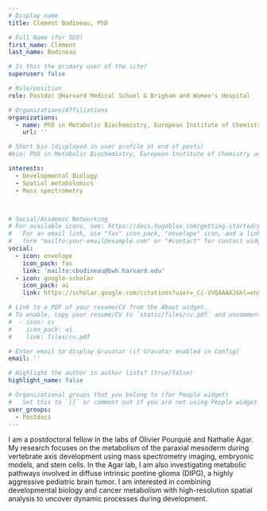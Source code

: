```yaml
---
# Display name
title: Clément Bodineau, PhD

# Full Name (for SEO)
first_name: Clément
last_name: Bodineau

# Is this the primary user of the site?
superuser: false

# Role/position
role: Postdoc @Harvard Medical School & Brigham and Women's Hospital

# Organizations/Affiliations
organizations:
  - name: PhD in Metabolic Biochemistry, European Institute of Chemistry and Biology, University of Bordeaux, France. Under the supervision of Dr Raul V Duran
    url: ''

# Short bio (displayed in user profile at end of posts)
#bio: PhD in Metabolic Biochemistry, European Institute of Chemistry and Biology, University of Bordeaux, France. Under the supervision of Dr Raul V Duran

interests:
  - Developmental Biology
  - Spatial metabolomics
  - Mass spectrometry



# Social/Academic Networking
# For available icons, see: https://docs.hugoblox.com/getting-started/page-builder/#icons
#   For an email link, use "fas" icon pack, "envelope" icon, and a link in the
#   form "mailto:your-email@example.com" or "#contact" for contact widget.
social:
  - icon: envelope
    icon_pack: fas
    link: 'mailto:cbodineau@bwh.harvard.edu'
  - icon: google-scholar
    icon_pack: ai
    link: https://scholar.google.com/citations?user=_Ci-VVQAAAAJ&hl=en&oi=sra

# Link to a PDF of your resume/CV from the About widget.
# To enable, copy your resume/CV to `static/files/cv.pdf` and uncomment the lines below.
#  - icon: cv
#    icon_pack: ai
#    link: files/cv.pdf

# Enter email to display Gravatar (if Gravatar enabled in Config)
email: ''

# Highlight the author in author lists? (true/false)
highlight_name: false

# Organizational groups that you belong to (for People widget)
#   Set this to `[]` or comment out if you are not using People widget.
user_groups:
  - Postdocs
---
```


I am a postdoctoral fellow in the labs of Olivier Pourquié and Nathalie Agar. My research focuses on the metabolism of the paraxial mesoderm during vertebrate axis development using mass spectrometry imaging, embryonic models, and stem cells. In the Agar lab, I am also investigating metabolic pathways involved in diffuse intrinsic pontine glioma (DIPG), a highly aggressive pediatric brain tumor. I am interested in combining developmental biology and cancer metabolism with high-resolution spatial analysis to uncover dynamic processes during development.
